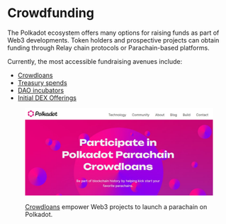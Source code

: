 # Crowdfunding

The Polkadot ecosystem offers many options for raising funds as part of Web3 developments. Token holders and prospective projects can obtain funding through Relay chain protocols or Parachain-based platforms.

Currently, the most accessible fundraising avenues include:

* [Crowdloans](crowdloans.md)
* [Treasury spends](treasury-spends.md)
* [DAO incubators](dao-incubators.md)
* [Initial DEX Offerings](initial-dex-offerings.md)

<figure><img src="../../../.gitbook/assets/O_Fundraising.JPG" alt="A screenshot of the Polkadot network website promoting participation in crowdloans for parachain slot leases."><figcaption><p><a href="https://polkadot.network/crowdloans/">Crowdloans</a> empower Web3 projects to launch a parachain on Polkadot.</p></figcaption></figure>


